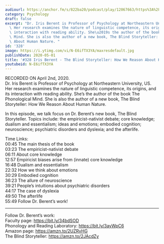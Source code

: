 ```yaml
---
audiourl: https://anchor.fm/s/822ba20/podcast/play/12067663/https%3A%2F%2Fd3ctxlq1ktw2nl.cloudfront.net%2Fproduction%2F2020-3-6%2F62149378-44100-2-9028e79e266fe.m4a
category: Psychology
draft: false
excerpt: "Dr. Iris Berent is Professor of Psychology at Northeastern University, US.\
  \ Her research examines the nature of linguistic competence, its origins, and its\
  \ interaction with reading ability. She\u2019s the author of the book The Phonological\
  \ Mind. She is also the author of a new book, The Blind Storyteller: How We Reason\
  \ About Human Nature. "
id: '328'
image: https://i.ytimg.com/vi/N-E6ifTX3YA/maxresdefault.jpg
publishDate: 2020-05-01
title: '#328 Iris Berent - The Blind Storyteller: How We Reason About Human Nature'
youtubeid: N-E6ifTX3YA
---
```

<div class="timelinks">

RECORDED ON April 2nd, 2020.  
Dr. Iris Berent is Professor of Psychology at Northeastern University, US. Her research examines the nature of linguistic competence, its origins, and its interaction with reading ability. She’s the author of the book The Phonological Mind. She is also the author of a new book, The Blind Storyteller: How We Reason About Human Nature. 

In this episode, we talk focus on Dr. Berent’s new book, The Blind Storyteller. Topics include: the empiricist-nativist debate; core knowledge; dualism and essentialism; ideas and emotions; embodied cognition; neuroscience; psychiatric disorders and dyslexia; and the afterlife.

Time Links:  
<time>00:45</time> The main thesis of the book  
<time>03:23</time> The empiricist-nativist debate  
<time>06:11</time> About core knowledge  
<time>12:57</time> Empiricist biases arise from (innate) core knowledge  
<time>16:48</time> Dualism and essentialism  
<time>22:32</time> How we think about emotions  
<time>30:29</time> Embodied cognition  
<time>36:23</time> The allure of neuroscience  
<time>39:21</time> People’s intuitions about psychiatric disorders  
<time>44:17</time> The case of dyslexia  
<time>49:50</time> The afterlife  
<time>55:49</time> Follow Dr. Berent’s work!

---

Follow Dr. Berent’s work:  
Faculty page: https://bit.ly/34bdSOD  
Phonology and Reading Laboratory: https://bit.ly/3ayWpC6  
Amazon page: https://amzn.to/2UZRvHG  
The Blind Storyteller: https://amzn.to/2JAcdZy
</div>

